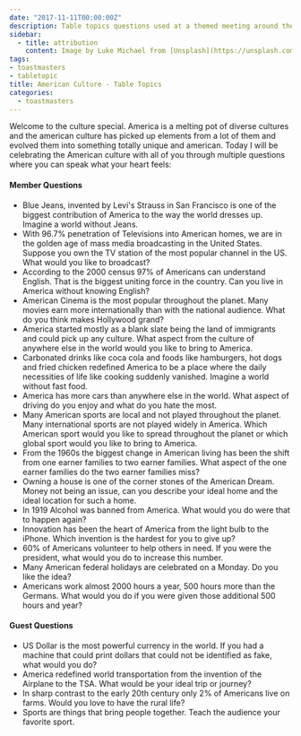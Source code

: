 ```yaml
---
date: "2017-11-11T00:00:00Z"
description: Table topics questions used at a themed meeting around the american culture.
sidebar:
  - title: attribution
    content: Image by Luke Michael from [Unsplash](https://unsplash.com/photos/Tdwu35bCUj0)
tags:
- toastmasters
- tabletopic
title: American Culture - Table Topics
categories:
  - toastmasters
---
```


Welcome to the culture special. America is a melting pot of diverse cultures and the american culture has picked up elements from a lot of them and evolved them into something totally unique and american. Today I will be celebrating the American culture with all of you through multiple questions where you can speak what your heart feels:

#### Member Questions
* Blue Jeans, invented by Levi's Strauss in San Francisco is one of the biggest contribution of America to the way the world dresses up. Imagine a world without Jeans.
* With 96.7% penetration of Televisions into American homes, we are in the golden age of mass media broadcasting in the United States. Suppose you own the TV station of the most popular channel in the US. What would you like to broadcast?
* According to the 2000 census 97% of Americans can understand English. That is the biggest uniting force in the country. Can you live in America without knowing English?
* American Cinema is the most popular throughout the planet. Many movies earn more internationally than with the national audience. What do you think makes Hollywood grand?
* America started mostly as a blank slate being the land of immigrants and could pick up any culture. What aspect from the culture of anywhere else in the world would you like to bring to America.
* Carbonated drinks like coca cola and foods like hamburgers, hot dogs and fried chicken redefined America to be a place where the daily necessities of life like cooking suddenly vanished. Imagine a world without fast food.
* America has more cars than anywhere else in the world. What aspect of driving do you enjoy and what do you hate the most.
* Many American sports are local and not played throughout the planet. Many international sports are not played widely in America. Which American sport would you like to spread throughout the planet or which global sport would you like to bring to America.
* From the 1960s the biggest change in American living has been the shift from one earner families to two earner families. What aspect of the one earner families do the two earner families miss?
* Owning a house is one of the corner stones of the American Dream. Money not being an issue, can you describe your ideal home and the ideal location for such a home.
* In 1919 Alcohol was banned from America. What would you do were that to happen again?
* Innovation has been the heart of America from the light bulb to the iPhone. Which invention is the hardest for you to give up?
* 60% of Americans volunteer to help others in need. If you were the president, what would you do to increase this number.
* Many American federal holidays are celebrated on a Monday. Do you like the idea?
* Americans work almost 2000 hours a year, 500 hours more than the Germans. What would you do if you were given those additional 500 hours and year?

#### Guest Questions
* US Dollar is the most powerful currency in the world. If you had a machine that could print dollars that could not be identified as fake, what would you do?
* America redefined world transportation from the invention of the Airplane to the TSA. What would be your ideal trip or journey?
* In sharp contrast to the early 20th century only 2% of Americans live on farms. Would you love to have the rural life?
* Sports are things that bring people together. Teach the audience your favorite sport.

